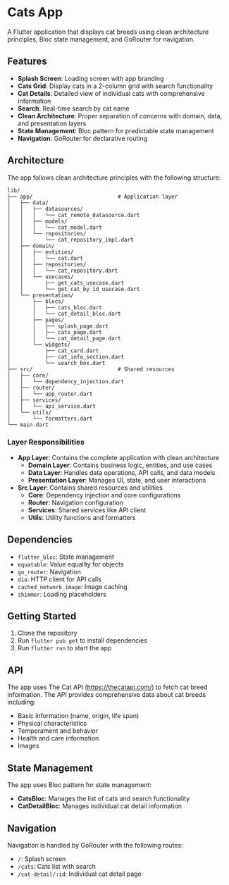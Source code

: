 # Cats App

A Flutter application that displays cat breeds using clean architecture principles, Bloc state management, and GoRouter for navigation.

## Features

- **Splash Screen**: Loading screen with app branding
- **Cats Grid**: Display cats in a 2-column grid with search functionality
- **Cat Details**: Detailed view of individual cats with comprehensive information
- **Search**: Real-time search by cat name
- **Clean Architecture**: Proper separation of concerns with domain, data, and presentation layers
- **State Management**: Bloc pattern for predictable state management
- **Navigation**: GoRouter for declarative routing

## Architecture

The app follows clean architecture principles with the following structure:

```
lib/
├── app/                           # Application layer
│   ├── data/
│   │   ├── datasources/
│   │   │   └── cat_remote_datasource.dart
│   │   ├── models/
│   │   │   └── cat_model.dart
│   │   └── repositories/
│   │       └── cat_repository_impl.dart
│   ├── domain/
│   │   ├── entities/
│   │   │   └── cat.dart
│   │   ├── repositories/
│   │   │   └── cat_repository.dart
│   │   └── usecases/
│   │       ├── get_cats_usecase.dart
│   │       └── get_cat_by_id_usecase.dart
│   └── presentation/
│       ├── blocs/
│       │   ├── cats_bloc.dart
│       │   └── cat_detail_bloc.dart
│       ├── pages/
│       │   ├── splash_page.dart
│       │   ├── cats_page.dart
│       │   └── cat_detail_page.dart
│       └── widgets/
│           ├── cat_card.dart
│           ├── cat_info_section.dart
│           └── search_box.dart
├── src/                           # Shared resources
│   ├── core/
│   │   └── dependency_injection.dart
│   ├── router/
│   │   └── app_router.dart
│   ├── services/
│   │   └── api_service.dart
│   └── utils/
│       └── formatters.dart
└── main.dart
```

### Layer Responsibilities

- **App Layer**: Contains the complete application with clean architecture
  - **Domain Layer**: Contains business logic, entities, and use cases
  - **Data Layer**: Handles data operations, API calls, and data models
  - **Presentation Layer**: Manages UI, state, and user interactions
- **Src Layer**: Contains shared resources and utilities
  - **Core**: Dependency injection and core configurations
  - **Router**: Navigation configuration
  - **Services**: Shared services like API client
  - **Utils**: Utility functions and formatters

## Dependencies

- `flutter_bloc`: State management
- `equatable`: Value equality for objects
- `go_router`: Navigation
- `dio`: HTTP client for API calls
- `cached_network_image`: Image caching
- `shimmer`: Loading placeholders

## Getting Started

1. Clone the repository
2. Run `flutter pub get` to install dependencies
3. Run `flutter run` to start the app

## API

The app uses The Cat API (https://thecatapi.com/) to fetch cat breed information. The API provides comprehensive data about cat breeds including:

- Basic information (name, origin, life span)
- Physical characteristics
- Temperament and behavior
- Health and care information
- Images

## State Management

The app uses Bloc pattern for state management:

- **CatsBloc**: Manages the list of cats and search functionality
- **CatDetailBloc**: Manages individual cat detail information

## Navigation

Navigation is handled by GoRouter with the following routes:

- `/`: Splash screen
- `/cats`: Cats list with search
- `/cat-detail/:id`: Individual cat detail page
